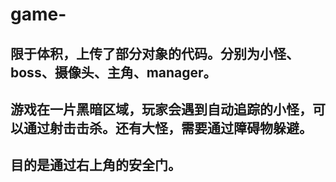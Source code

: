 # game-
## 限于体积，上传了部分对象的代码。分别为小怪、boss、摄像头、主角、manager。
## 游戏在一片黑暗区域，玩家会遇到自动追踪的小怪，可以通过射击击杀。还有大怪，需要通过障碍物躲避。
## 目的是通过右上角的安全门。

